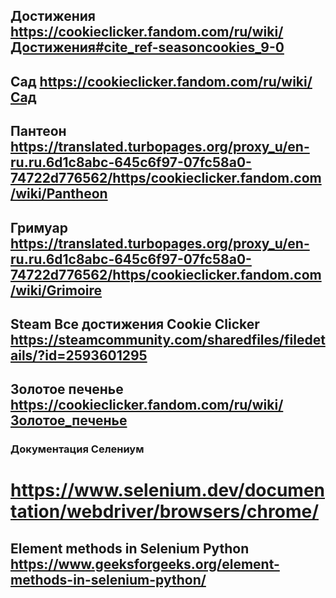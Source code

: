 

## Достижения https://cookieclicker.fandom.com/ru/wiki/Достижения#cite_ref-seasoncookies_9-0


## Сад https://cookieclicker.fandom.com/ru/wiki/Сад

## Пантеон https://translated.turbopages.org/proxy_u/en-ru.ru.6d1c8abc-645c6f97-07fc58a0-74722d776562/https/cookieclicker.fandom.com/wiki/Pantheon

## Гримуар https://translated.turbopages.org/proxy_u/en-ru.ru.6d1c8abc-645c6f97-07fc58a0-74722d776562/https/cookieclicker.fandom.com/wiki/Grimoire

## Steam Все достижения Cookie Clicker https://steamcommunity.com/sharedfiles/filedetails/?id=2593601295

## Золотое печенье https://cookieclicker.fandom.com/ru/wiki/Золотое_печенье

### Документация Селениум
# https://www.selenium.dev/documentation/webdriver/browsers/chrome/

## Element methods in Selenium Python https://www.geeksforgeeks.org/element-methods-in-selenium-python/
